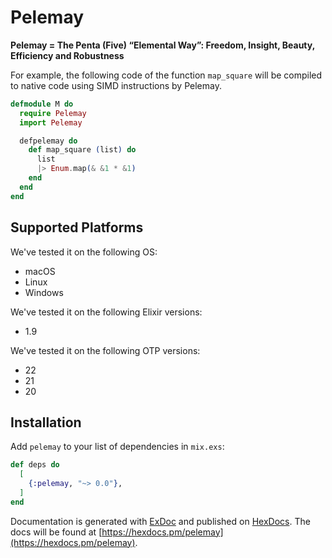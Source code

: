 # Pelemay
**Pelemay = The Penta (Five) “Elemental Way”: Freedom, Insight, Beauty, Efficiency and Robustness**

For example, the following code of the function `map_square` will be compiled to native code using SIMD instructions by Pelemay.

```elixir
defmodule M do
  require Pelemay
  import Pelemay

  defpelemay do
    def map_square (list) do
      list
      |> Enum.map(& &1 * &1)
    end
  end
end
```

## Supported Platforms

We've tested it on the following OS:

* macOS
* Linux
* Windows

We've tested it on the following Elixir versions:

* 1.9

We've tested it on the following OTP versions:

* 22
* 21
* 20

## Installation

Add `pelemay` to your list of dependencies in `mix.exs`:

```elixir
def deps do
  [
    {:pelemay, "~> 0.0"},
  ]
end
```

Documentation is generated with [ExDoc](https://github.com/elixir-lang/ex_doc)
and published on [HexDocs](https://hexdocs.pm). The docs will
be found at [https://hexdocs.pm/pelemay](https://hexdocs.pm/pelemay).
